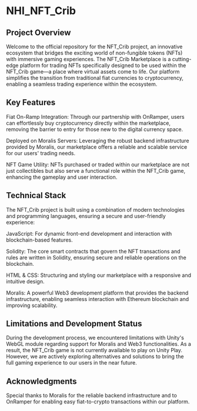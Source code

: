 # NHI_NFT_Crib

## Project Overview
Welcome to the official repository for the NFT_Crib project, an innovative ecosystem that bridges the exciting world of non-fungible tokens (NFTs) with immersive gaming experiences. The NFT_Crib Marketplace is a cutting-edge platform for trading NFTs specifically designed to be used within the NFT_Crib game—a place where virtual assets come to life. Our platform simplifies the transition from traditional fiat currencies to cryptocurrency, enabling a seamless trading experience within the ecosystem.

## Key Features
Fiat On-Ramp Integration: Through our partnership with OnRamper, users can effortlessly buy cryptocurrency directly within the marketplace, removing the barrier to entry for those new to the digital currency space.

Deployed on Moralis Servers: Leveraging the robust backend infrastructure provided by Moralis, our marketplace offers a reliable and scalable service for our users' trading needs.

NFT Game Utility: NFTs purchased or traded within our marketplace are not just collectibles but also serve a functional role within the NFT_Crib game, enhancing the gameplay and user interaction.

## Technical Stack
The NFT_Crib project is built using a combination of modern technologies and programming languages, ensuring a secure and user-friendly experience:

JavaScript: For dynamic front-end development and interaction with blockchain-based features.

Solidity: The core smart contracts that govern the NFT transactions and rules are written in Solidity, ensuring secure and reliable operations on the blockchain.

HTML & CSS: Structuring and styling our marketplace with a responsive and intuitive design.

Moralis: A powerful Web3 development platform that provides the backend infrastructure, enabling seamless interaction with Ethereum blockchain and improving scalability.

## Limitations and Development Status
During the development process, we encountered limitations with Unity's WebGL module regarding support for Moralis and Web3 functionalities. As a result, the NFT_Crib game is not currently available to play on Unity Play. However, we are actively exploring alternatives and solutions to bring the full gaming experience to our users in the near future.

## Acknowledgments
Special thanks to Moralis for the reliable backend infrastructure and to OnRamper for enabling easy fiat-to-crypto transactions within our platform.


